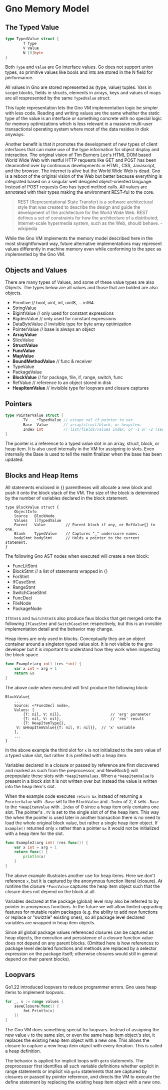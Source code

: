 # Gno Memory Model

## The Typed Value

```go
type TypedValue struct {
        T Type    
        V Value   
        N [8]byte 
}
```

Both `Type` and `Value` are Go interface values.  Go does not support union
types, so primitive values like bools and ints are stored in the N field for
performance.

All values in Gno are stored represented as (type, value) tuples.  Vars in
scope blocks, fields in structs, elements in arrays, keys and values of maps
are all respresented by the same `TypedValue` struct.

This tuple representation lets the Gno VM implementation logic be simpler with
less code.  Reading and writing values are the same whether the static type of
the value is an interface or something concrete with no special logic for
memory optimizations which is less relevant in a massive multi-user
transactional operating system where most of the data resides in disk anyways.

Another benefit is that it promotes the development of new types of client
interfaces that can make use of the type information for object display and
interaction. The original vision of Tim Burners Lee's HTML DOM based World Wide
Web with restful HTTP requests like GET and POST has been steamrolled over by
continuous developments in HTML, CSS, Javascript, and the browser. The internet
is alive but the World Wide Web is dead. Gno is a reboot of the original vision
of the Web but better because everything is integrated based on a singular
well designed object-oriented language. Instead of POST requests Gno has 
typed method calls. All values are annotated with their types making the
environment REST-ful to the core.

> REST (Representational State Transfer) is a software architectural style that
> was created to describe the design and guide the development of the
> architecture for the World Wide Web. REST defines a set of constraints for
> how the architecture of a distributed, Internet-scale hypermedia system, such
> as the Web, should behave. - wikipedia

While the Gno VM implements the memory model described here in the most
straightforward way, future alternative implementations may represent values
differently in machine memory even while conforming to the spec as implemented
by the Gno VM.


## Objects and Values

There are many types of Values, and some of these value types are also Objects.
The types below are all values and those that are bolded are also objects.

 * Primitive            // bool, uint, int, uint8, ... int64
 * StringValue
 * BigintValue          // only used for constant expressions
 * BigdecValue          // only used for constant expressions
 * DataByteValue        // invisible type for byte array optimization
 * PointerValue         // base is always an object
 * **ArrayValue**
 * SliceValue
 * **StructValue**
 * **FuncValue**
 * **MapValue**
 * **BoundMethodValue** // func & receiver
 * TypeValue
 * PackageValue
 * **BlockValue**       // for package, file, if, range, switch, func
 * RefValue             // reference to an object stored in disk
 * **HeapItemValue**    // invisible type for loopvars and closure captures


## Pointers

```go
type PointerValue struct {
        TV    *TypedValue // escape val if pointer to var.
        Base  Value       // array/struct/block, or heapitem.
        Index int         // list/fields/values index, or -1 or -2 (see below).
}
```

The pointer is a reference to a typed value slot in an array, struct, block,
or heap item. It is also used internally in the VM for assigning to slots.
Even internally the Base is used to tell the realm finalizer when the base
has been updated.

## Blocks and Heap Items

All statements enclosed in {} parentheses will allocate a new block
and push it onto the block stack of the VM. The size of the block
is determined by the number of variables declared in the block statement.

```
type BlockValue struct {
	ObjectInfo            
	Source   BlockNode
	Values   []TypedValue
	Parent   Value         // Parent block if any, or RefValue{} to one.
	Blank    TypedValue    // Captures "_" underscore names.
	bodyStmt bodyStmt      // Holds a pointer to the current statement.
}
```

The following Gno AST nodes when executed will create a new block:

 * FuncLitStmt
 * BlockStmt    // a list of statements wrapped in {} 
 * ForStmt
 * IfCaseStmt
 * RangeStmt
 * SwitchCaseStmt
 * FuncDecl
 * FileNode
 * PackageNode

`IfStmt`s and `SwitchStmt`s also produce faux blocks that get merged onto the
following `IfCaseStmt` and `SwitchCaseStmt` respectively, but this is an
invisible implementation detail and the behavior may change.

Heap items are only used in blocks. Conceptually they are an object container
around a singleton typed value slot. It is not visible to the gno developer
but it is important to understand how they work when inspecting the block
space. 

```go
func Example(arg int) (res *int) {
	var x int = arg + 1
	return &x
}
```

The above code when executed will first produce the following block:

```
BlockValue{
    ...
    Source: <*FuncDecl node>,
    Values: [
        {T: nil, V: nil},                      // 'arg' parameter
        {T: nil, V: nil},                      // 'res' result
        {T: HeapItemType{},
	 V: &HeapItemValue{{T: nil, V: nil}},  // 'x' variable
    ],
    ...
}
```

In the above example the third slot for `x` is not initialized to the zero
value of a typed value slot, but rather it is prefilled with a heap item. 

Variables declared in a closure or passed by reference are first discovered and
marked as such from the preprocessor, and NewBlock() will prepopulate these
slots with `*HeapItemValues`.  When a `*HeapItemValue` is present in a block
slot it is not written over but instead the value is written into the heap
item's slot. 

When the example code executes `return &x` instead of returning a
`PointerValue` with `.Base` set to the `BlockValue` and `.Index` of 2, it sets
`.Base` to the `*HeapItemValue` with `.Index` of 0 since a heap item only
contains one slot. The pointer's `.TV` is set to the single slot of of the heap
item. This way the when the pointer is used later in another transaction there
is no need to load the whole original block value, but rather a single heap
item object. If `Example()` returned only `x` rather than a pointer `&x` it
would not be initialized with a heap item for the slot.

```go
func Example2(arg int) (res func()) {
	var x int = arg + 1
	return func() {
		println(x)
	}
}
```

The above example illustrates another use for heap items. Here we don't
reference `x`, but it is captured by the anonymous function literal (closure).
At runtime the closure `*FuncValue` captures the heap item object such that the
closure does not depend on the block at all.

Variables declared at the package (global) level may also be referred to by
pointer in anonymous functions. In the future we will allow limited upgrading
features for mutable realm packages (e.g. the ability to add new functions or
replace or "swizzle" existing ones), so all package level declared variables
are wrapped in heap item objects.

Since all global package values referenced closures can be captured as heap
objects, the execution and persistence of a closure function value does not
depend on any parent blocks. (Omitted here is how references to package
level declared functions and methods are replaced by a selector expression
on the package itself; otherwise closures would still in general depend
on their parent blocks).

## Loopvars

Go1.22 introduced loopvars to reduce programmer errors. Gno uses 
heap items to implement loopvars.

```go
for _, v := range values {
    saveClosure(func() {
        fmt.Println(v)
    })
}
```

The Gno VM does something special for loopvars. Instead of assigning the new
value `v` to the same slot, or even the same heap item object's slot, it
replaces the existing heap item object with a new one. This allows the closure
to capture a new heap item object with every iteration. This is called 
a heap definition.

The behavior is applied for implicit loops with `goto` statements. The
preprocessor first identifies all such variable definitions whether explicit in
range statements or implicit via `goto` statements that are captured by
closures or passed by pointer reference, and directs the VM to execute the
define statement by replacing the existing heap item object with a new one.
